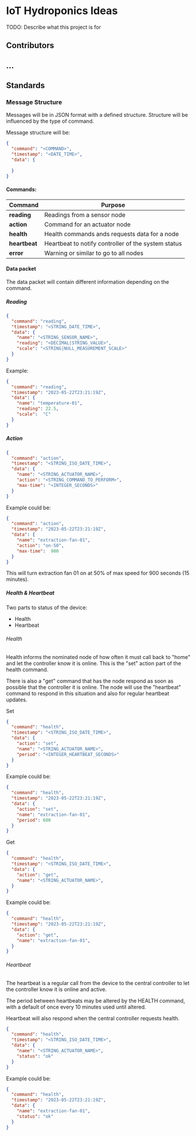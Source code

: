 # IoT Hydroponics Ideas

TODO: Describe what this project is for

## Contributors

## ...

## Standards

### Message Structure

Messages will be in JSON format with a defined structure. Structure will be influenced by the type of command.

Message structure will be:

```json
{
  "command": "<COMMAND>",
  "timestamp": "<DATE_TIME>",
  "data": {
    
  }
}
```

#### Commands:

| Command       | Purpose                                             |
|---------------|-----------------------------------------------------|
| **reading**   | Readings from a sensor node                         |
| **action**    | Command for an actuator node                        |
| **health**    | Health commands ands requests data for a node       |
| **heartbeat** | Heartbeat to notify controller of the system status | 
| **error**     | Warning or similar to go to all nodes               |

#### Data packet

The data packet will contain different information depending on the command.

##### Reading

```json
{
  "command": "reading",
  "timestamp": "<STRING_DATE_TIME>",
  "data": {
    "name": "<STRING_SENSOR_NAME>",
    "reading": "<DECIMAL|STRING_VALUE>",
    "scale": "<STRING|NULL_MEASUREMENT_SCALE>"
  }
}
```

Example:

```json
{
  "command": "reading",
  "timestamp": "2023-05-22T23:21:19Z",
  "data": {
    "name": "temperature-01",
    "reading": 22.5,
    "scale":  "C"
  }
}
```

##### Action

```json
{
  "command": "action",
  "timestamp": "<STRING_ISO_DATE_TIME>",
  "data": {
    "name": "<STRING_ACTUATOR_NAME>",
    "action": "<STRING_COMMAND_TO_PERFORM>",
    "max-time": "<INTEGER_SECONDS>"
  }
}
```
Example could be:

```json
{
  "command": "action",
  "timestamp": "2023-05-22T23:21:19Z",
  "data": {
    "name": "extraction-fan-01",
    "action": "on-50",
    "max-time":  900
  }
}
```

This will turn extraction fan 01 on at 50% of max speed for 900 
seconds (15 minutes).



##### Health & Heartbeat

Two parts to status of the device:
- Health
- Heartbeat

###### Health

Health informs the nominated node of how often it must call back to 
"home" and let the controller know it is online. This is the "set" 
action part of the health command.

There is also a "get" command that has the node respond as soon as 
possible that the controller it is online. The node will use the 
"heartbeat" command to respond in this situation and also for regular 
heartbeat updates.


Set

```json
{
  "command": "health",
  "timestamp": "<STRING_ISO_DATE_TIME>",
  "data": {
    "action": "set",
    "name": "<STRING_ACTUATOR_NAME>",
    "period": "<INTEGER_HEARTBEAT_SECONDS>"
  }
}
```
Example could be:

```json
{
  "command": "health",
  "timestamp": "2023-05-22T23:21:19Z",
  "data": {
    "action": "set",
    "name": "extraction-fan-01",
    "period": 600
  }
}
```

Get

```json
{
  "command": "health",
  "timestamp": "<STRING_ISO_DATE_TIME>",
  "data": {
    "action": "get",
    "name": "<STRING_ACTUATOR_NAME>",
  }
}
```
Example could be:

```json
{
  "command": "health",
  "timestamp": "2023-05-22T23:21:19Z",
  "data": {
    "action": "get",
    "name": "extraction-fan-01",
  }
}
```




###### Heartbeat

The heartbeat is a regular call from the device to the central controller to let the controller know it is online and active.

The period between heartbeats may be altered by the HEALTH command, with a default of once every 10 minutes used
until altered.

Heartbeat will also respond when the central controller requests health. 

```json
{
  "command": "health",
  "timestamp": "<STRING_ISO_DATE_TIME>",
  "data": {
    "name": "<STRING_ACTUATOR_NAME>",
    "status": "ok"
  }
}
```
Example could be:

```json
{
  "command": "health",
  "timestamp": "2023-05-22T23:21:19Z",
  "data": {
    "name": "extraction-fan-01",
    "status": "ok"
  }
}
```




